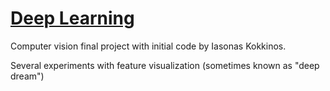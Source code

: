 [Deep Learning](http://www.math.ens-cachan.fr/version-francaise/formations/master-mva/contenus-/introduction-to-deep-learning-165822.kjsp?RH=1242430202531)
================

Computer vision final project with initial code by Iasonas Kokkinos.

Several experiments with feature visualization (sometimes known as "deep dream")
